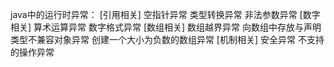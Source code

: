 java中的运行时异常：
[引用相关]
空指针异常
类型转换异常
非法参数异常
[数字相关]
算术运算异常
数字格式异常
[数组相关]
数组越界异常
向数组中存放与声明类型不兼容对象异常
创建一个大小为负数的数组异常
[机制相关]
安全异常
不支持的操作异常
